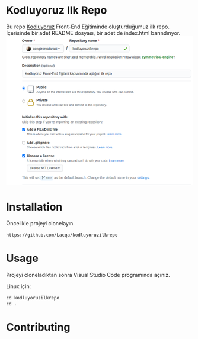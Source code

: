 # Kodluyoruz Ilk Repo
Bu repo [Kodluyoruz](https://kodluyoruz.com) Front-End Eğitiminde oluşturduğumuz ilk repo. İçerisinde bir adet README dosyası, bir adet de index.html barındırıyor.
![Picture](https://raw.githubusercontent.com/Kodluyoruz/taskforce/main/git/odev1/figures/github.png)
# Installation
Öncelikle projeyi clonelayın.
```
https://github.com/Lacqa/kodluyoruzilkrepo
```
# Usage
Projeyi cloneladıktan sonra Visual Studio Code programında açınız.

Linux için:
```
cd kodluyoruzilkrepo
cd .
```
# Contributing
